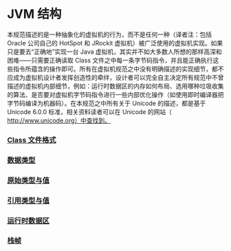 # JVM 结构

本规范描述的是一种抽象化的虚拟机的行为，而不是任何一种（译者注：包括Oracle 公司自己的 HotSpot 和 JRockit 虚拟机）被广泛使用的虚拟机实现。如果只是要去“正确地”实现一台 Java 虚拟机，其实并不如大多数人所想的那样高深和困难——只需要正确读取 Class 文件之中每一条字节码指令，并且能正确执行这些指令所蕴含的操作即可。所有在虚拟机规范之中没有明确描述的实现细节，都不应成为虚拟机设计者发挥创造性的牵绊，设计者可以完全自主决定所有规范中不曾描述的虚拟机内部细节，例如：运行时数据区的内存如何布局、选用哪种垃圾收集的算法、是否要对虚拟机字节码指令进行一些内部优化操作（如使用即时编译器把字节码编译为机器码）。在本规范之中所有关于 Unicode 的描述，都是基于 Unicode 6.0.0 标准，相关资料读者可以在 Unicode 的网站（ http://www.unicode.org）中查找到。

### [Class 文件格式](ClassFileFormat.md)

### [数据类型](DataType.md)

### [原始类型与值](PrimitiveTypeAndValue.md)

### [引用类型与值](ReferenceTypeAndValue.md)

### [运行时数据区](RunTimeDataArea.md)

### [栈帧](StackFrame.md)







